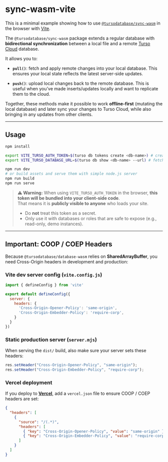 # sync-wasm-vite

This is a minimal example showing how to use [`@tursodatabase/sync-wasm`](https://www.npmjs.com/package/@tursodatabase/sync-wasm) in the browser with [Vite](https://vite.dev/).  

The `@tursodatabase/sync-wasm` package extends a regular database with **bidirectional synchronization** between a local file and a remote [Turso Cloud](https://turso.tech/) database.

It allows you to:

* **`pull()`**: fetch and apply remote changes into your local database.
  This ensures your local state reflects the latest server-side updates.

* **`push()`**: upload local changes back to the remote database.
  This is useful when you’ve made inserts/updates locally and want to replicate them to the cloud.

Together, these methods make it possible to work **offline-first** (mutating the local database) and later sync your changes to Turso Cloud, while also bringing in any updates from other clients.

---

## Usage

```bash
npm install

export VITE_TURSO_AUTH_TOKEN=$(turso db tokens create <db-name>) # create auth token for the database in the Turso Cloud
export VITE_TURSO_DATABASE_URL=$(turso db show <db-name> --url) # fetch URL for the database in the Turso Cloud

npm run dev
# or build assets and serve them with simple node.js server
npm run build
npm run serve
```

> **⚠️ Warning:** When using `VITE_TURSO_AUTH_TOKEN` in the browser, **this token will be bundled into your client-side code**.  
That means it is **publicly visible to anyone** who loads your site.
> - Do **not** treat this token as a secret.  
> - Only use it with databases or roles that are safe to expose (e.g., read-only, demo instances).

---

## Important: COOP / COEP Headers

Because `@tursodatabase/database-wasm` relies on **SharedArrayBuffer**, you need Cross-Origin headers in development and production:

### Vite dev server config (`vite.config.js`)

```js
import { defineConfig } from 'vite'

export default defineConfig({
  server: {
    headers: {
      'Cross-Origin-Opener-Policy': 'same-origin',
      'Cross-Origin-Embedder-Policy': 'require-corp',
    }
  }
})
```

### Static production server (`server.mjs`)

When serving the `dist/` build, also make sure your server sets these headers:

```js
res.setHeader("Cross-Origin-Opener-Policy", "same-origin");
res.setHeader("Cross-Origin-Embedder-Policy", "require-corp");
```

### Vercel deployment

If you deploy to [**Vercel**](https://vercel.com/), add a `vercel.json` file to ensure COOP / COEP headers are set:

```json
{
  "headers": [
    {
      "source": "/(.*)",
      "headers": [
        { "key": "Cross-Origin-Opener-Policy", "value": "same-origin" },
        { "key": "Cross-Origin-Embedder-Policy", "value": "require-corp" }
      ]
    }
  ]
}
```